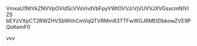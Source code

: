 VmxaU1NtVkZNVVpOVldScVVsVndVbFpyVWtOVVJrVjVUVVJXVGsxcmNIVlZS
bEYzVXpCT2RWZHVSbWhhCmVqQTVRMmR3TTFwWGJ6MEtDbkowZVE9PQoKemF0

vvv